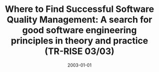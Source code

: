 ---
abstract: ''
authors:
- Johannes Unosson
- Wolfgang Zuser
- Thomas Grechenig
date: '2003-01-01'
featured: false
links:
- name: Publik
  url: https://publik.tuwien.ac.at/showentry.php?ID=138176&lang=2
publication: '2003'
publication_types:
- '4'
publishDate: '2003-01-01'
title: 'Where to Find Successful Software Quality Management: A search for good software
  engineering principles in theory and practice (TR-RISE 03/03)'
url_pdf: ''
---
